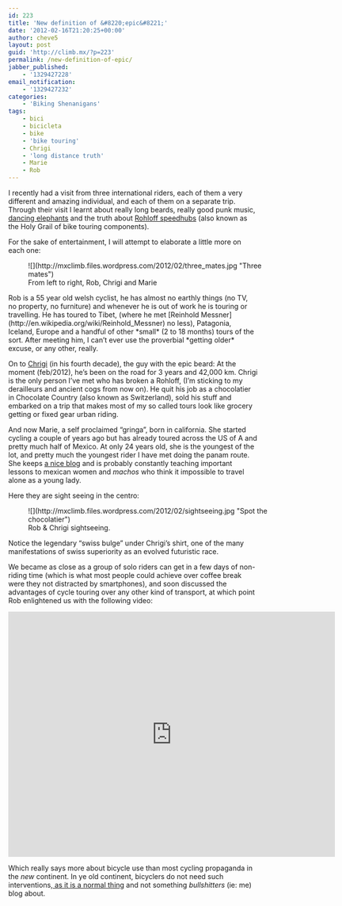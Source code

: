```yaml
---
id: 223
title: 'New definition of &#8220;epic&#8221;'
date: '2012-02-16T21:20:25+00:00'
author: cheve5
layout: post
guid: 'http://climb.mx/?p=223'
permalink: /new-definition-of-epic/
jabber_published:
    - '1329427228'
email_notification:
    - '1329427232'
categories:
    - 'Biking Shenanigans'
tags:
    - bici
    - bicicleta
    - bike
    - 'bike touring'
    - Chrigi
    - 'long distance truth'
    - Marie
    - Rob
---
```


I recently had a visit from three international riders, each of them a very different and amazing individual, and each of them on a separate trip. Through their visit I learnt about really long beards, really good punk music, [dancing elephants](http://images.tribe.net/tribe/upload/photo/05c/4ac/05c4aca5-be84-4b4b-a846-9933bb0a68f4) and the truth about [Rohloff speedhubs](http://www.rohloff.de/en/products/speedhub/) (also known as the Holy Grail of bike touring components).

For the sake of entertainment, I will attempt to elaborate a little more on each one:

<figure class="wp-caption alignnone" style="width: 506px">![](http://mxclimb.files.wordpress.com/2012/02/three_mates.jpg "Three mates")<figcaption class="wp-caption-text">From left to right, Rob, Chrigi and Marie</figcaption></figure>Rob is a 55 year old welsh cyclist, he has almost no earthly things (no TV, no property, no furniture) and whenever he is out of work he is touring or travelling. He has toured to Tibet, (where he met [Reinhold Messner](http://en.wikipedia.org/wiki/Reinhold_Messner) no less), Patagonia, Iceland, Europe and a handful of other *small* (2 to 18 months) tours of the sort. After meeting him, I can’t ever use the proverbial *getting older* excuse, or any other, really.

On to [Chrigi](<www.chrigiontour.blogspot.com >) (in his fourth decade), the guy with the epic beard: At the moment (feb/2012), he’s been on the road for 3 years and 42,000 km. Chrigi is the only person I’ve met who has broken a Rohloff, (I’m sticking to my derailleurs and ancient cogs from now on). He quit his job as a chocolatier in Chocolate Country (also known as Switzerland), sold his stuff and embarked on a trip that makes most of my so called tours look like grocery getting or fixed gear urban riding.

And now Marie, a self proclaimed “gringa”, born in california. She started cycling a couple of years ago but has already toured across the US of A and pretty much half of Mexico. At only 24 years old, she is the youngest of the lot, and pretty much the youngest rider I have met doing the panam route. She keeps [a nice blog](http://thelongdistancetruth.wordpress.com/) and is probably constantly teaching important lessons to mexican women and *machos* who think it impossible to travel alone as a young lady.

Here they are sight seeing in the centro:

<figure class="wp-caption alignnone" style="width: 493px">![](http://mxclimb.files.wordpress.com/2012/02/sightseeing.jpg "Spot the chocolatier")<figcaption class="wp-caption-text">Rob &amp; Chrigi sightseeing.</figcaption></figure>Notice the legendary “swiss bulge” under Chrigi’s shirt, one of the many manifestations of swiss superiority as an evolved futuristic race.

We became as close as a group of solo riders can get in a few days of non-riding time (which is what most people could achieve over coffee break were they not distracted by smartphones), and soon discussed the advantages of cycle touring over any other kind of transport, at which point Rob enlightened us with the following video:

<iframe allow="accelerometer; autoplay; clipboard-write; encrypted-media; gyroscope; picture-in-picture" allowfullscreen="" frameborder="0" height="495" src="https://www.youtube.com/embed/HaSi2Z74Ou8?feature=oembed" title="The Fatima Mansions-Only Losers Take The Bus" width="660"></iframe>

Which really says more about bicycle use than most cycling propaganda in the *new* continent. In ye old continent, bicyclers do not need such interventions,[ as it is a normal thing](http://www.streetsblog.org/wp-content/uploads/2006/10/amsterdam_bikeparking.jpg) and not something *bullshitters* (ie: me) blog about.